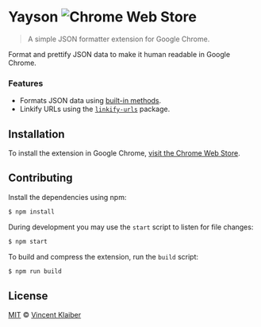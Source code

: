 # Yayson ![Chrome Web Store](https://badgen.net/chrome-web-store/v/icglamneckmpaleiddbpbfmmjahlkcgj)

> A simple JSON formatter extension for Google Chrome.

Format and prettify JSON data to make it human readable in Google Chrome.

### Features

- Formats JSON data using [built-in methods](https://developer.mozilla.org/en-US/docs/Web/JavaScript/Reference/Global_Objects/JSON).
- Linkify URLs using the [`linkify-urls`](https://github.com/sindresorhus/linkify-urls#readme) package.

## Installation

To install the extension in Google Chrome, [visit the Chrome Web Store]().

## Contributing

Install the dependencies using npm:

```sh
$ npm install
```

During development you may use the `start` script to listen for file changes:

```sh
$ npm start
```

To build and compress the extension, run the `build` script:

```sh
$ npm run build
```

## License

[MIT](LICENSE) © [Vincent Klaiber](https://vinkla.com)
